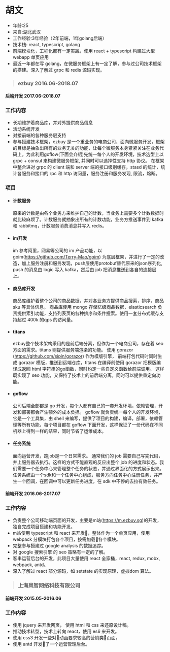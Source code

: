 # 胡文
* 年龄:25
* 来自:湖北武汉
* 工作经验:3年经验（2年前端，1年golang后端）
* 技术栈: react, typescript, golang
* 前端模块化，工程化都有一定实践，使用 react + typescript 构建过大型 webapp 单页应用
* 最近一年都在写 golang，在微服务框架上有一定了解，参与过公司技术框架的搭建。深入了解过 grpc 和 redis 源码实现。

> ### ezbuy     2016.06-2018.07
#### 后端开发  2017.06-2018.07
### 工作内容
* 长期维护着商品库，并对外提供商品信息
* 活动系统开发
* 对接前端的各种服务层支持
* 参与搭建技术框架，ezbuy 是一个重业务的电商公司，面向微服务开发，框架的目标是抽象出所有的业务无关的功能，让每个微服务本身紧紧关注在业务代码上。为此利用goflow(下面会介绍)先统一每个人的开发环境，技术选型上以 grpc + consul 来构建微服务框架, 并同时可以选择性支持 http 协议。 在框架中整合进对 grpc 的 client 端和 server 端的接口级别缓存，stasd 的统计，统计各服务和接口的 rpc 和 http 访问量，服务注册和服务发现, 限流，熔断。
### 项目
* #### 计数服务
    原来的计数是由各个业务方来维护自己的计数，当业务上需要多个计数数据时就比较麻烦了。计数服务就抽象出所有的计数功能，业务方推送事件到 kafka 和 rabbitmq，计数服务消费消息并写入 redis。
 * #### im开发
    im 参考阿里，网易等公司的 im 产品功能，以 goim(https://github.com/Terry-Mao/goim) 为底层框架，并进行了一定的改造，加上服务注册和服务发现，push层使用protobuf替代原来的json序列化, push 的消息由 logic 写入 kafka，然后由 job 把消息推送到各自的连接层上。
* #### 商品库开发
    商品库维护着整个公司的商品数据，并对各业务方提供商品搜索，排序，商品 sku 等具体信息。 商品库使用 mongo 存储亿级商品数据，elasticsearch 负责提供索引功能，支持列表页的各种排序和条件搜索。使用一套分布式缓存支持超过 400k 的qps 的访问量。
* #### titans
    ezbuy整个技术架构采用的是前后端分离，但作为一个电商公司，存在着 seo 方面的需求。titans 则提供服务端渲染的功能。 使用 gorazor (https://github.com/sipin/gorazor) 作为模版引擎， 前端打包代码时同时生成 gorazor 模版，推送到远端仓库，titans 在编译前使用 gorazor 把模版编译成返回 html 字符串的go函数，同时约定一些自定义函数给前端调用。 这样既实现了 seo 功能，又保持了技术上的前后端分离，同时可以提供重定向功能。
* #### goflow
    公司后端全部都是 go 开发，每个人都有自己的一套开发环境，依赖管理，开发和部署都会产生额外的成本负担。 goflow 就负责统一每个人的开发环境，它是一个工具集，由 shell 来编写，提供了项目的构建，编译，部署，依赖管理等所有功能，每个项目都在 goflow 下面开发，这样保证了一份代码在不同机器上得到一样的结果，同时节省了运维成本。
* #### 任务系统
    面向运营开发，跑job是一个日常需求。 通常我们的 job 需要自己写完代码，并上服务器去执行。这样的方式不能直观的反应出整个 job 的进度和状态。我们需要一个任务中心来管理整个任务的状态，并通过界面化的方式展示出来。任务系统由一个sdk和一个任务中心组成，服务方向任务中心注册任务，并产生一个回调，在回调中可以更新任务进度，在 sdk 中不停的去拉有效任务。

#### 前端开发 2016.06-2017.07
### 工作内容
* 负责整个公司移动端页面的开发，主要是m站(https://m.ezbuy.sg)的开发，独自完成项目搭建和功能开发。
* m站使用 typescript 和 react 来开发，整体作为一个单页应用，使用 webpack 分模块打包各个项目，按需加载各个模块。
* 完整参与搭建过 google analysis 的数据追踪。
* 对 google 搜索引擎 的 seo 策略有一定的了解。
* 客串运营后台的开发，此项目大量使用 react 全家桶，react, redux, mobx, webpack, antd。
* 深入了解过 react 部分源码，如 setstate 的实现原理，虚拟dom 算法。

> ### 上海岚智网络科技有限公司    
#### 前端开发  2015.05-2016.06
### 工作内容
* 使用 jquery 来开发网页， 使用 html 和 css 来还原设计稿。
* 推动技术转型，技术上转向 react，使用 es6 来开发。
* 使用 css3 开发一些对动画要求较高的营销类页面。
* 使用   antd 开发了一个运营管理后台。